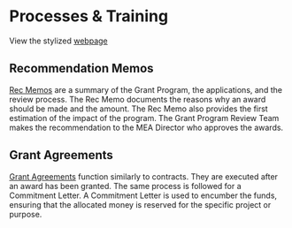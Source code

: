 # Processes &  Training

View the stylized [webpage]( https://meadecarb.github.io/Training/)


## Recommendation Memos 
[Rec Memos](https://github.com/MEADecarb/Training/blob/main/Rec_Memos.drawio.pdf) are a summary of the Grant Program, the applications, and the review process. The Rec Memo documents the reasons why an award should be made and the amount. The Rec Memo also provides the first estimation of the impact of the program. The Grant Program Review Team makes the recommendation to the MEA Director who approves the awards. 


## Grant Agreements 
[Grant Agreements](https://github.com/MEADecarb/Wiki/blob/main/Grant%20Agreements.drawio.pdf) function similarly to contracts. They are executed after an award has been granted. The same process is followed for a Commitment Letter. A Commitment Letter is used to encumber the funds, ensuring that the allocated money is reserved for the specific project or purpose.
